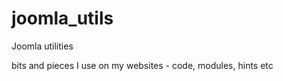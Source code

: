 joomla_utils
============

Joomla utilities

bits and pieces I use on my websites - code, modules, hints etc
